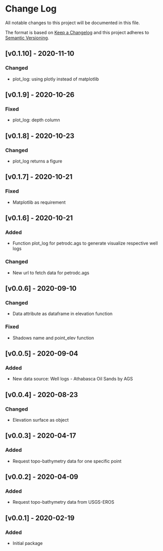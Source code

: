 # Change Log
All notable changes to this project will be documented in this file.
 
The format is based on [Keep a Changelog](http://keepachangelog.com/)
and this project adheres to [Semantic Versioning](http://semver.org/).

## [v0.1.10] - 2020-11-10
### Changed
- plot_log: using plotly instead of matplotlib

## [v0.1.9] - 2020-10-26
### Fixed
- plot_log: depth column

## [v0.1.8] - 2020-10-23
### Changed
- plot_log returns a figure

## [v0.1.7] - 2020-10-21
### Fixed
- Matplotlib as requirement 

## [v0.1.6] - 2020-10-21
### Added
- Function plot_log for petrodc.ags to generate visualize respective well logs
### Changed
- New url to fetch data for petrodc.ags

## [v0.0.6] - 2020-09-10
### Changed
- Data attribute as dataframe in elevation function
### Fixed
- Shadows name and point_elev function

## [v0.0.5] - 2020-09-04
### Added
- New data source: Well logs - Athabasca Oil Sands by AGS 

## [v0.0.4] - 2020-08-23
### Changed
- Elevation surface as object

## [v0.0.3] - 2020-04-17
### Added
- Request topo-bathymetry data for one specific point

## [v0.0.2] - 2020-04-09
### Added
- Request topo-bathymetry data from USGS-EROS

## [v0.0.1] - 2020-02-19
### Added
- Initial package
